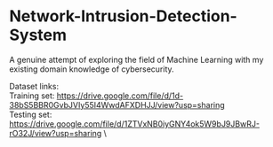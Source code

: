 # Network-Intrusion-Detection-System
A genuine attempt of exploring the field of Machine Learning with my existing domain knowledge of cybersecurity.

Dataset links: \
Training set: https://drive.google.com/file/d/1d-38bS5BBR0GvbJVIy55I4WwdAFXDHJJ/view?usp=sharing \
Testing set: https://drive.google.com/file/d/1ZTVxNB0iyGNY4ok5W9bJ9JBwRJ-rO32J/view?usp=sharing \
